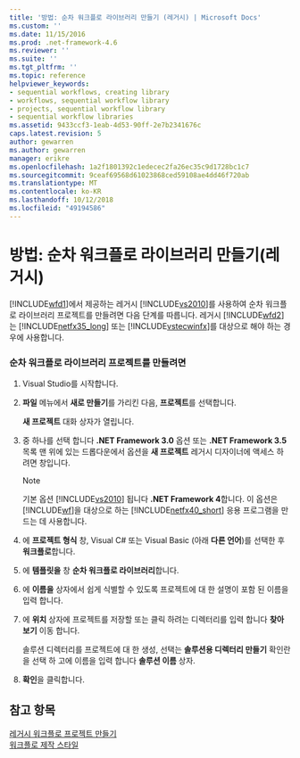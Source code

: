 ```yaml
---
title: '방법: 순차 워크플로 라이브러리 만들기 (레거시) | Microsoft Docs'
ms.custom: ''
ms.date: 11/15/2016
ms.prod: .net-framework-4.6
ms.reviewer: ''
ms.suite: ''
ms.tgt_pltfrm: ''
ms.topic: reference
helpviewer_keywords:
- sequential workflows, creating library
- workflows, sequential workflow library
- projects, sequential workflow library
- sequential workflow libraries
ms.assetid: 9433ccf3-1eab-4d53-90ff-2e7b2341676c
caps.latest.revision: 5
author: gewarren
ms.author: gewarren
manager: erikre
ms.openlocfilehash: 1a2f1801392c1edecec2fa26ec35c9d1728bc1c7
ms.sourcegitcommit: 9ceaf69568d61023868ced59108ae4dd46f720ab
ms.translationtype: MT
ms.contentlocale: ko-KR
ms.lasthandoff: 10/12/2018
ms.locfileid: "49194586"
---
```

# <a name="how-to-create-a-sequential-workflow-library-legacy"></a>방법: 순차 워크플로 라이브러리 만들기(레거시)
[!INCLUDE[wfd1](../includes/wfd1-md.md)]에서 제공하는 레거시 [!INCLUDE[vs2010](../includes/vs2010-md.md)]를 사용하여 순차 워크플로 라이브러리 프로젝트를 만들려면 다음 단계를 따릅니다. 레거시 [!INCLUDE[wfd2](../includes/wfd2-md.md)]는 [!INCLUDE[netfx35_long](../includes/netfx35-long-md.md)] 또는 [!INCLUDE[vstecwinfx](../includes/vstecwinfx-md.md)]를 대상으로 해야 하는 경우에 사용합니다.  
  
### <a name="to-create-a-sequential-workflow-library-project"></a>순차 워크플로 라이브러리 프로젝트를 만들려면  
  
1.  Visual Studio를 시작합니다.  
  
2.  **파일** 메뉴에서 **새로 만들기**를 가리킨 다음, **프로젝트**를 선택합니다.  
  
     **새 프로젝트** 대화 상자가 열립니다.  
  
3.  중 하나를 선택 합니다 **.NET Framework 3.0** 옵션 또는 **.NET Framework 3.5** 목록 맨 위에 있는 드롭다운에서 옵션을 **새 프로젝트** 레거시 디자이너에 액세스 하려면 창입니다.  
  
    > [!NOTE]
    >  기본 옵션 [!INCLUDE[vs2010](../includes/vs2010-md.md)] 됩니다 **.NET Framework 4**합니다. 이 옵션은 [!INCLUDE[wf](../includes/wf-md.md)]을 대상으로 하는 [!INCLUDE[netfx40_short](../includes/netfx40-short-md.md)] 응용 프로그램을 만드는 데 사용합니다.  
  
4.  에 **프로젝트 형식** 창, Visual C# 또는 Visual Basic (아래 **다른 언어**)를 선택한 후 **워크플로**합니다.  
  
5.  에 **템플릿을** 창 **순차 워크플로 라이브러리**합니다.  
  
6.  에 **이름을** 상자에서 쉽게 식별할 수 있도록 프로젝트에 대 한 설명이 포함 된 이름을 입력 합니다.  
  
7.  에 **위치** 상자에 프로젝트를 저장할 또는 클릭 하려는 디렉터리를 입력 합니다 **찾아보기** 이동 합니다.  
  
     솔루션 디렉터리를 프로젝트에 대 한 생성, 선택는 **솔루션용 디렉터리 만들기** 확인란을 선택 하 고에 이름을 입력 합니다 **솔루션 이름** 상자.  
  
8.  **확인**을 클릭합니다.  
  
## <a name="see-also"></a>참고 항목  
 [레거시 워크플로 프로젝트 만들기](../workflow-designer/creating-legacy-workflow-projects.md)   
 [워크플로 제작 스타일](http://msdn.microsoft.com/en-us/aacf4ec6-da05-4974-958a-974769dda739)